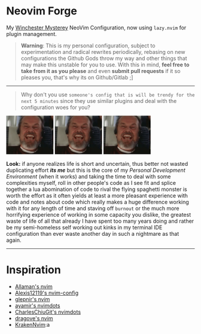 # Neovim Forge

My [Winchester Mysterey](https://en.wikipedia.org/wiki/Winchester_Mystery_House) NeoVim Configuration, now using `lazy.nvim` for plugin management.

> **Warning**: This is my personal configuration, subject to experimentation and radical rewrites periodically, rebasing on new configurations the Github Gods throw my way and other things that may make this unstable for you to use. With this in mind, **feel free to take from it as you please** and even **submit pull requests** if it so pleases you, that's why its on Github/Gitlab ;]

---

> Why don't you use `someone's config that is will be trendy for the next 5 minutes` since they use similar plugins and deal with the configuration woes for you?

<div style="display:inline-block" display="inline-block">
<img src="./assets/jack-nicholson-laugh.gif" width="25%" />
<img src="./assets/jack-nicholson-laugh.gif" width="25%" />
<img src="./assets/jack-nicholson-laugh.gif" width="25%" />
</div>

**Look:** if anyone realizes life is short and uncertain, thus better not wasted duplicating effort _**its me**_ but this is the core of my _Personal Development Environment_ (when it works) and taking the time to deal with some complexities myself, roll in other people's code as I see fit and splice together a lua abomination of code to rival the flying spaghetti monster is worth the effort as it often yields at least a more pleasant experience with code and notes about code which really makes a huge difference working with it for any length of time and staving off `burnout` or the much more horrifying experience of working in some capacity you dislike, the greatest waste of life of all that already I have spent too many years doing and rather be my semi-homeless self working out kinks in my terminal IDE configuration than ever waste another day in such a nightmare as that again.

---

# Inspiration

- [Allaman's nvim](https://github.com/Allaman/nvim)
- [Alexis12119's nvim-config](https://github.com/Alexis12119/nvim-config)
- [glepnir's nvim](https://github.com/glepnir/nvim)
- [ayamir's nvimdots](https://github.com/ayamir/nvimdots)
- [CharlesChiuGit's nvimdots](https://github.com/CharlesChiuGit/nvimdots.lua)
- [dragove's nvim](https://github.com/dragove/nvim)
- [KrakenNvim](https://github.com/dharmx/nvim):a
